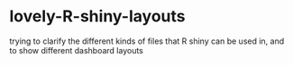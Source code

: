# lovely-R-shiny-layouts
trying to clarify the different kinds of files that R shiny can be used in, and to show different dashboard layouts
